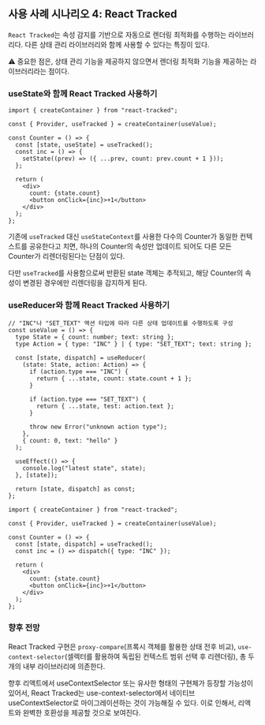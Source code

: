 ## 사용 사례 시나리오 4: React Tracked

`React Tracked`는 속성 감지를 기반으로 자동으로 렌더링 최적화를 수행하는 라이브러리다. 다른 상태 관리 라이브러리와 함께 사용할 수 있다는 특징이 있다.

⚠️ 중요한 점은, 상태 관리 기능을 제공하지 않으면서 렌더링 최적화 기능을 제공하는 라이브러리라는 점이다.

### useState와 함께 React Tracked 사용하기

```tsx
import { createContainer } from "react-tracked";

const { Provider, useTracked } = createContainer(useValue);

const Counter = () => {
  const [state, useState] = useTracked();
  const inc = () => {
    setState((prev) => ({ ...prev, count: prev.count + 1 }));
  };

  return (
    <div>
      count: {state.count}
      <button onClick={inc}>+1</button>
    </div>
  );
};
```

기존에 `useTracked` 대신 `useStateContext`를 사용한 다수의 Counter가 동일한 컨텍스트를 공유한다고 치면, 하나의 Counter의 속성만 업데이트 되어도 다른 모든 Counter가 리렌더링된다는 단점이 있다.

다만 `useTracked`를 사용함으로써 반환된 state 객체는 추적되고, 해당 Counter의 속성이 변경된 경우에만 리렌더링을 감지하게 된다.

### useReducer와 함께 React Tracked 사용하기

```tsx
// "INC"나 "SET_TEXT" 액션 타입에 따라 다른 상태 업데이트를 수행하도록 구성
const useValue = () => {
  type State = { count: number; text: string };
  type Action = { type: "INC" } | { type: "SET_TEXT"; text: string };

  const [state, dispatch] = useReducer(
    (state: State, action: Action) => {
      if (action.type === "INC") {
        return { ...state, count: state.count + 1 };
      }

      if (action.type === "SET_TEXT") {
        return { ...state, test: action.text };
      }

      throw new Error("unknown action type");
    },
    { count: 0, text: "hello" }
  );

  useEffect(() => {
    console.log("latest state", state);
  }, [state]);

  return [state, dispatch] as const;
};
```

```tsx
import { createContainer } from "react-tracked";

const { Provider, useTracked } = createContainer(useValue);

const Counter = () => {
  const [state, dispatch] = useTracked();
  const inc = () => dispatch({ type: "INC" });

  return (
    <div>
      count: {state.count}
      <button onClick={inc}>+1</button>
    </div>
  );
};
```

### 향후 전망

React Tracked 구현은 `proxy-compare`(프록시 객체를 활용한 상태 전후 비교), `use-context-selector`(셀렉터를 활용하여 독립된 컨텍스트 범위 선택 후 리렌더링), 총 두 개의 내부 라이브러리에 의존한다.

향후 리액트에서 useContextSelector 또는 유사한 형태의 구현체가 등장할 가능성이 있어서, React Tracked는 use-context-selector에서 네이티브 useContextSelector로 마이그레이션하는 것이 가능해질 수 있다. 이로 인해서, 리액트와 완벽한 호환성을 제공할 것으로 보여진다.
